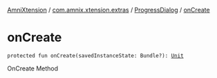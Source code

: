 [AmniXtension](../../index.md) / [com.amnix.xtension.extras](../index.md) / [ProgressDialog](index.md) / [onCreate](./on-create.md)

# onCreate

`protected fun onCreate(savedInstanceState: Bundle?): `[`Unit`](https://kotlinlang.org/api/latest/jvm/stdlib/kotlin/-unit/index.html)

OnCreate Method

